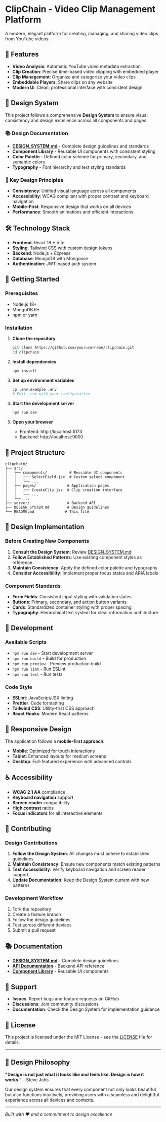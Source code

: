 # ClipChain - Video Clip Management Platform

A modern, elegant platform for creating, managing, and sharing video clips from YouTube videos.

## 🎯 Features

- **Video Analysis**: Automatic YouTube video metadata extraction
- **Clip Creation**: Precise time-based video clipping with embedded player
- **Clip Management**: Organize and categorize your video clips
- **Embeddable Players**: Share clips on any website
- **Modern UI**: Clean, professional interface with consistent design

## 🎨 Design System

This project follows a comprehensive **Design System** to ensure visual consistency and design excellence across all components and pages.

### 📚 Design Documentation

- **[DESIGN_SYSTEM.md](./DESIGN_SYSTEM.md)** - Complete design guidelines and standards
- **Component Library** - Reusable UI components with consistent styling
- **Color Palette** - Defined color scheme for primary, secondary, and semantic colors
- **Typography** - Font hierarchy and text styling standards

### 🚀 Key Design Principles

- **Consistency**: Unified visual language across all components
- **Accessibility**: WCAG compliant with proper contrast and keyboard navigation
- **Mobile-First**: Responsive design that works on all devices
- **Performance**: Smooth animations and efficient interactions

## 🛠️ Technology Stack

- **Frontend**: React 18 + Vite
- **Styling**: Tailwind CSS with custom design tokens
- **Backend**: Node.js + Express
- **Database**: MongoDB with Mongoose
- **Authentication**: JWT-based auth system

## 🚀 Getting Started

### Prerequisites

- Node.js 18+ 
- MongoDB 6+
- npm or yarn

### Installation

1. **Clone the repository**
   ```bash
   git clone https://github.com/yourusername/clipchain.git
   cd clipchain
   ```

2. **Install dependencies**
   ```bash
   npm install
   ```

3. **Set up environment variables**
   ```bash
   cp .env.example .env
   # Edit .env with your configuration
   ```

4. **Start the development server**
   ```bash
   npm run dev
   ```

5. **Open your browser**
   - Frontend: http://localhost:5173
   - Backend: http://localhost:9000

## 📁 Project Structure

```
clipchain/
├── src/
│   ├── components/          # Reusable UI components
│   │   ├── SelectField.jsx  # Custom select component
│   │   └── ...
│   ├── pages/              # Application pages
│   │   ├── CreateClip.jsx  # Clip creation interface
│   │   └── ...
│   └── ...
├── server/                 # Backend API
├── DESIGN_SYSTEM.md        # Design guidelines
└── README.md              # This file
```

## 🎨 Design Implementation

### Before Creating New Components

1. **Consult the Design System**: Review [DESIGN_SYSTEM.md](./DESIGN_SYSTEM.md)
2. **Follow Established Patterns**: Use existing component styles as reference
3. **Maintain Consistency**: Apply the defined color palette and typography
4. **Consider Accessibility**: Implement proper focus states and ARIA labels

### Component Standards

- **Form Fields**: Consistent input styling with validation states
- **Buttons**: Primary, secondary, and action button variants
- **Cards**: Standardized container styling with proper spacing
- **Typography**: Hierarchical text system for clear information architecture

## 🔧 Development

### Available Scripts

- `npm run dev` - Start development server
- `npm run build` - Build for production
- `npm run preview` - Preview production build
- `npm run lint` - Run ESLint
- `npm run test` - Run tests

### Code Style

- **ESLint**: JavaScript/JSX linting
- **Prettier**: Code formatting
- **Tailwind CSS**: Utility-first CSS approach
- **React Hooks**: Modern React patterns

## 📱 Responsive Design

The application follows a **mobile-first approach**:

- **Mobile**: Optimized for touch interactions
- **Tablet**: Enhanced layouts for medium screens
- **Desktop**: Full-featured experience with advanced controls

## ♿ Accessibility

- **WCAG 2.1 AA** compliance
- **Keyboard navigation** support
- **Screen reader** compatibility
- **High contrast** ratios
- **Focus indicators** for all interactive elements

## 🎯 Contributing

### Design Contributions

1. **Follow the Design System**: All changes must adhere to established guidelines
2. **Maintain Consistency**: Ensure new components match existing patterns
3. **Test Accessibility**: Verify keyboard navigation and screen reader support
4. **Update Documentation**: Keep the Design System current with new patterns

### Development Workflow

1. Fork the repository
2. Create a feature branch
3. Follow the design guidelines
4. Test across different devices
5. Submit a pull request

## 📚 Documentation

- **[DESIGN_SYSTEM.md](./DESIGN_SYSTEM.md)** - Complete design guidelines
- **[API Documentation](./server/README.md)** - Backend API reference
- **[Component Library](./src/components/)** - Reusable UI components

## 🤝 Support

- **Issues**: Report bugs and feature requests on GitHub
- **Discussions**: Join community discussions
- **Documentation**: Check the Design System for implementation guidance

## 📄 License

This project is licensed under the MIT License - see the [LICENSE](LICENSE) file for details.

---

## 🎨 Design Philosophy

**"Design is not just what it looks like and feels like. Design is how it works."** - Steve Jobs

Our design system ensures that every component not only looks beautiful but also functions intuitively, providing users with a seamless and delightful experience across all devices and contexts.

---

*Built with ❤️ and a commitment to design excellence*
